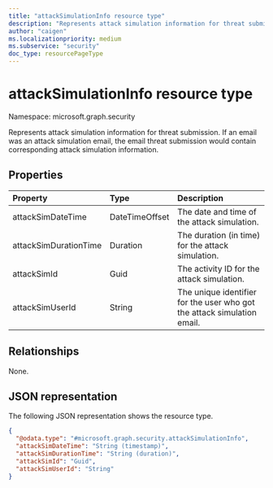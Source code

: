 ```yaml
---
title: "attackSimulationInfo resource type"
description: "Represents attack simulation information for threat submission."
author: "caigen"
ms.localizationpriority: medium
ms.subservice: "security"
doc_type: resourcePageType
---
```


# attackSimulationInfo resource type

Namespace: microsoft.graph.security

Represents attack simulation information for threat submission. If an email was an attack simulation email, the email threat submission would contain corresponding attack simulation information.

## Properties
| Property              | Type           | Description                          |
|:----------------------|:---------------|:-------------------------------------|
| attackSimDateTime     | DateTimeOffset | The date and time of the attack simulation.   |
| attackSimDurationTime | Duration       | The duration (in time) for the attack simulation.  |
| attackSimId           | Guid           | The activity ID for the attack simulation. |
| attackSimUserId       | String         | The unique identifier for the user who got the attack simulation email.   |

## Relationships
None.

## JSON representation
The following JSON representation shows the resource type.
<!-- {
  "blockType": "resource",
  "@odata.type": "microsoft.graph.security.attackSimulationInfo"
}
-->
``` json
{
  "@odata.type": "#microsoft.graph.security.attackSimulationInfo",
  "attackSimDateTime": "String (timestamp)",  
  "attackSimDurationTime": "String (duration)",
  "attackSimId": "Guid",
  "attackSimUserId": "String"
}
```
